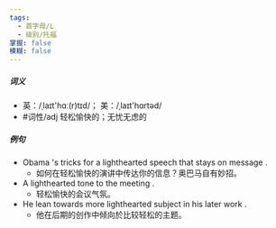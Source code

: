 ```yaml
---
tags:
  - 首字母/L
  - 级别/托福
掌握: false
模糊: false
---
```

##### 词义
- 英：/ˌlaɪt'hɑː(r)tɪd/； 美：/ˌlaɪt'hɑrtəd/
- #词性/adj  轻松愉快的；无忧无虑的
##### 例句
- Obama 's tricks for a lighthearted speech that stays on message .
	- 如何在轻松愉快的演讲中传达你的信息？奥巴马自有妙招。
- A lighthearted tone to the meeting .
	- 轻松愉快的会议气氛。
- He lean towards more lighthearted subject in his later work .
	- 他在后期的创作中倾向於比较轻松的主题。
